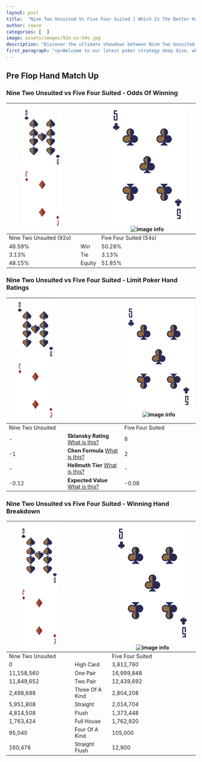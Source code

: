 ```yaml
---
layout: post
title:  "Nine Two Unsuited Vs Five Four Suited | Which Is The Better Hand In Poker? A Complete Guide"
author: reece
categories: [  ]
image: assets/images/92o-vs-54s.jpg
description: "Discover the ultimate showdown between Nine Two Unsuited and Five Four Suited in poker! Uncover the odds, strategies, and scenarios where one hand triumphs over the other. Get ready to up your poker game with this thrilling analysis."
first_paragraph: "<p>Welcome to our latest poker strategy deep dive, where we're pitting two distinct hands against each other in a high-stakes showdown: Nine Two Unsuited vs Five Four Suited.</p><p>In the dynamic world of poker, every decision counts, and knowing which hand holds the upper hand is key to your success at the table.</p><p>In this article, we'll dissect these two hands, explore the scenarios where one dominates the other, and equip you with the knowledge to make strategic choices that can tip the odds in your favor.</p><p>Get ready to unravel the intriguing dynamics of these poker hands and elevate your game to new heights.</p>"
---
```




[comment]: # (sp0)

## Pre Flop Hand Match Up

<div class="table hand-ratings" markdown="1"> 



### Nine Two Unsuited vs Five Four Suited - Odds Of Winning


    
| ![image info](assets/images/hand1/9.png) ![image info](assets/images/hand1/2o.png) |  | ![image info](assets/images/hand2/5.png) ![image info](assets/images/hand2/4s.png) |
| -------- | -------- | -------- |
| Nine Two Unsuited (92o) |  | Five Four Suited (54s) |
| 46.59% | Win | 50.28% |
| 3.13% | Tie | 3.13% |
| 48.15% | Equity | 51.85% |




[comment]: # (sp1)



### Nine Two Unsuited vs Five Four Suited - Limit Poker Hand Ratings


    
| ![image info](assets/images/hand1/9.png) ![image info](assets/images/hand1/2o.png) |  | ![image info](assets/images/hand2/5.png) ![image info](assets/images/hand2/4s.png) |
| -------- | -------- | -------- |
| Nine Two Unsuited |  | Five Four Suited |
| - | **Sklansky Rating** [What is this?](/sklansky-rating-explained) | 6 |
| -1 | **Chen Formula** [What is this?](/chen-formula-explained) | 2 |
| - | **Hellmuth Tier** [What is this?](/Hellmuth-tier-explained) | - |
| -0.12 | **Expected Value** [What is this?](/expected-value-explained) | -0.08 |




[comment]: # (sp2)



### Nine Two Unsuited vs Five Four Suited - Winning Hand Breakdown


    
| ![image info](assets/images/hand1/9.png) ![image info](assets/images/hand1/2o.png) |  | ![image info](assets/images/hand2/5.png) ![image info](assets/images/hand2/4s.png) |
| -------- | -------- | -------- |
| Nine Two Unsuited |  | Five Four Suited |
| 0 | High Card | 3,812,760 |
| 11,158,560 | One Pair | 16,999,848 |
| 11,849,652 | Two Pair | 12,439,692 |
| 2,498,688 | Three Of A Kind | 2,804,208 |
| 5,951,808 | Straight | 2,014,704 |
| 4,814,508 | Flush | 1,373,448 |
| 1,763,424 | Full House | 1,762,920 |
| 95,040 | Four Of A Kind | 105,000 |
| 160,476 | Straight Flush | 12,900 |




[comment]: # (sp3)



</div>

[comment]: # (sp4)



[comment]: # (sp5)

